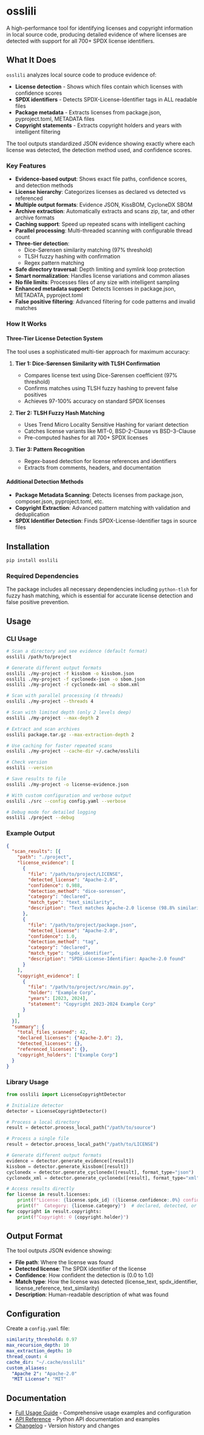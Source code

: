 # osslili

A high-performance tool for identifying licenses and copyright information in local source code, producing detailed evidence of where licenses are detected with support for all 700+ SPDX license identifiers.

## What It Does

`osslili` analyzes local source code to produce evidence of:
- **License detection** - Shows which files contain which licenses with confidence scores
- **SPDX identifiers** - Detects SPDX-License-Identifier tags in ALL readable files
- **Package metadata** - Extracts licenses from package.json, pyproject.toml, METADATA files
- **Copyright statements** - Extracts copyright holders and years with intelligent filtering

The tool outputs standardized JSON evidence showing exactly where each license was detected, the detection method used, and confidence scores.

### Key Features

- **Evidence-based output**: Shows exact file paths, confidence scores, and detection methods
- **License hierarchy**: Categorizes licenses as declared vs detected vs referenced
- **Multiple output formats**: Evidence JSON, KissBOM, CycloneDX SBOM
- **Archive extraction**: Automatically extracts and scans zip, tar, and other archive formats
- **Caching support**: Speed up repeated scans with intelligent caching
- **Parallel processing**: Multi-threaded scanning with configurable thread count
- **Three-tier detection**: 
  - Dice-Sørensen similarity matching (97% threshold)
  - TLSH fuzzy hashing with confirmation
  - Regex pattern matching
- **Safe directory traversal**: Depth limiting and symlink loop protection
- **Smart normalization**: Handles license variations and common aliases
- **No file limits**: Processes files of any size with intelligent sampling
- **Enhanced metadata support**: Detects licenses in package.json, METADATA, pyproject.toml
- **False positive filtering**: Advanced filtering for code patterns and invalid matches

### How It Works

#### Three-Tier License Detection System

The tool uses a sophisticated multi-tier approach for maximum accuracy:

1. **Tier 1: Dice-Sørensen Similarity with TLSH Confirmation**
   - Compares license text using Dice-Sørensen coefficient (97% threshold)
   - Confirms matches using TLSH fuzzy hashing to prevent false positives
   - Achieves 97-100% accuracy on standard SPDX licenses

2. **Tier 2: TLSH Fuzzy Hash Matching**
   - Uses Trend Micro Locality Sensitive Hashing for variant detection
   - Catches license variants like MIT-0, BSD-2-Clause vs BSD-3-Clause
   - Pre-computed hashes for all 700+ SPDX licenses

3. **Tier 3: Pattern Recognition**
   - Regex-based detection for license references and identifiers
   - Extracts from comments, headers, and documentation

#### Additional Detection Methods

- **Package Metadata Scanning**: Detects licenses from package.json, composer.json, pyproject.toml, etc.
- **Copyright Extraction**: Advanced pattern matching with validation and deduplication
- **SPDX Identifier Detection**: Finds SPDX-License-Identifier tags in source files

## Installation

```bash
pip install osslili
```

### Required Dependencies

The package includes all necessary dependencies including `python-tlsh` for fuzzy hash matching, which is essential for accurate license detection and false positive prevention.

## Usage

### CLI Usage

```bash
# Scan a directory and see evidence (default format)
osslili /path/to/project

# Generate different output formats
osslili ./my-project -f kissbom -o kissbom.json
osslili ./my-project -f cyclonedx-json -o sbom.json
osslili ./my-project -f cyclonedx-xml -o sbom.xml

# Scan with parallel processing (4 threads)
osslili ./my-project --threads 4

# Scan with limited depth (only 2 levels deep)
osslili ./my-project --max-depth 2

# Extract and scan archives
osslili package.tar.gz --max-extraction-depth 2

# Use caching for faster repeated scans
osslili ./my-project --cache-dir ~/.cache/osslili

# Check version
osslili --version

# Save results to file
osslili ./my-project -o license-evidence.json

# With custom configuration and verbose output
osslili ./src --config config.yaml --verbose

# Debug mode for detailed logging
osslili ./project --debug
```

### Example Output

```json
{
  "scan_results": [{
    "path": "./project",
    "license_evidence": [
      {
        "file": "/path/to/project/LICENSE",
        "detected_license": "Apache-2.0",
        "confidence": 0.988,
        "detection_method": "dice-sorensen",
        "category": "declared",
        "match_type": "text_similarity",
        "description": "Text matches Apache-2.0 license (98.8% similarity)"
      },
      {
        "file": "/path/to/project/package.json",
        "detected_license": "Apache-2.0",
        "confidence": 1.0,
        "detection_method": "tag",
        "category": "declared",
        "match_type": "spdx_identifier",
        "description": "SPDX-License-Identifier: Apache-2.0 found"
      }
    ],
    "copyright_evidence": [
      {
        "file": "/path/to/project/src/main.py",
        "holder": "Example Corp",
        "years": [2023, 2024],
        "statement": "Copyright 2023-2024 Example Corp"
      }
    ]
  }],
  "summary": {
    "total_files_scanned": 42,
    "declared_licenses": {"Apache-2.0": 2},
    "detected_licenses": {},
    "referenced_licenses": {},
    "copyright_holders": ["Example Corp"]
  }
}
```


### Library Usage

```python
from osslili import LicenseCopyrightDetector

# Initialize detector
detector = LicenseCopyrightDetector()

# Process a local directory
result = detector.process_local_path("/path/to/source")

# Process a single file  
result = detector.process_local_path("/path/to/LICENSE")

# Generate different output formats
evidence = detector.generate_evidence([result])
kissbom = detector.generate_kissbom([result])
cyclonedx = detector.generate_cyclonedx([result], format_type="json")
cyclonedx_xml = detector.generate_cyclonedx([result], format_type="xml")

# Access results directly
for license in result.licenses:
    print(f"License: {license.spdx_id} ({license.confidence:.0%} confidence)")
    print(f"  Category: {license.category}")  # declared, detected, or referenced
for copyright in result.copyrights:
    print(f"Copyright: © {copyright.holder}")
```


## Output Format

The tool outputs JSON evidence showing:
- **File path**: Where the license was found
- **Detected license**: The SPDX identifier of the license
- **Confidence**: How confident the detection is (0.0 to 1.0)
- **Match type**: How the license was detected (license_text, spdx_identifier, license_reference, text_similarity)
- **Description**: Human-readable description of what was found

## Configuration

Create a `config.yaml` file:

```yaml
similarity_threshold: 0.97
max_recursion_depth: 10
max_extraction_depth: 10
thread_count: 4
cache_dir: "~/.cache/osslili"
custom_aliases:
  "Apache 2": "Apache-2.0"
  "MIT License": "MIT"
```

## Documentation

- [Full Usage Guide](docs/USAGE.md) - Comprehensive usage examples and configuration
- [API Reference](docs/API.md) - Python API documentation and examples
- [Changelog](CHANGELOG.md) - Version history and changes
